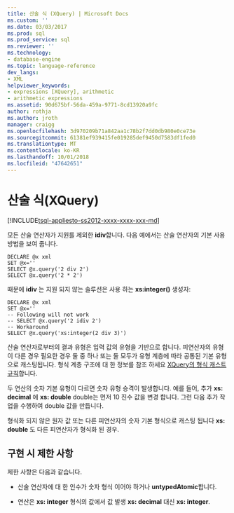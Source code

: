 ```yaml
---
title: 산술 식 (XQuery) | Microsoft Docs
ms.custom: ''
ms.date: 03/03/2017
ms.prod: sql
ms.prod_service: sql
ms.reviewer: ''
ms.technology:
- database-engine
ms.topic: language-reference
dev_langs:
- XML
helpviewer_keywords:
- expressions [XQuery], arithmetic
- arithmetic expressions
ms.assetid: 90d675bf-56da-459a-9771-8cd13920a9fc
author: rothja
ms.author: jroth
manager: craigg
ms.openlocfilehash: 3d970209b71a842aa1c78b2f7dd0db980e0ce73e
ms.sourcegitcommit: 61381ef939415fe019285def9450d7583df1fed0
ms.translationtype: MT
ms.contentlocale: ko-KR
ms.lasthandoff: 10/01/2018
ms.locfileid: "47642651"
---
```

# <a name="arithmetic-expressions-xquery"></a>산술 식(XQuery)
[!INCLUDE[tsql-appliesto-ss2012-xxxx-xxxx-xxx-md](../includes/tsql-appliesto-ss2012-xxxx-xxxx-xxx-md.md)]

  모든 산술 연산자가 지원를 제외한 **idiv**합니다. 다음 예에서는 산술 연산자의 기본 사용 방법을 보여 줍니다.  
  
```  
DECLARE @x xml  
SET @x=''  
SELECT @x.query('2 div 2')  
SELECT @x.query('2 * 2')  
```  
  
 때문에 **idiv** 는 지원 되지 않는 솔루션은 사용 하는 **xs:integer()** 생성자:  
  
```  
DECLARE @x xml  
SET @x=''  
-- Following will not work  
-- SELECT @x.query('2 idiv 2')  
-- Workaround   
SELECT @x.query('xs:integer(2 div 3)')  
```  
  
 산술 연산자로부터의 결과 유형은 입력 값의 유형을 기반으로 합니다. 피연산자의 유형이 다른 경우 필요한 경우 둘 중 하나 또는 둘 모두가 유형 계층에 따라 공통된 기본 유형으로 캐스팅됩니다. 형식 계층 구조에 대 한 정보를 참조 하세요 [XQuery의 형식 캐스트 규칙](../xquery/type-casting-rules-in-xquery.md)합니다.  
  
 두 연산의 숫자 기본 유형이 다르면 숫자 유형 승격이 발생합니다. 예를 들어, 추가 **xs: decimal** 에 **xs: double** double는 먼저 10 진수 값을 변경 합니다. 그런 다음 추가 작업을 수행하여 double 값을 만듭니다.  
  
 형식화 되지 않은 원자 값 또는 다른 피연산자의 숫자 기본 형식으로 캐스팅 됩니다 **xs: double** 도 다른 피연산자가 형식화 된 경우.  
  
## <a name="implementation-limitations"></a>구현 시 제한 사항  
 제한 사항은 다음과 같습니다.  
  
-   산술 연산자에 대 한 인수가 숫자 형식 이어야 하거나 **untypedAtomic**합니다.  
  
-   연산은 **xs: integer** 형식의 값에서 값 발생 **xs: decimal** 대신 **xs: integer**.  
  
  
